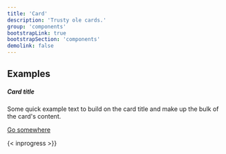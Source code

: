 ```yaml
---
title: 'Card'
description: 'Trusty ole cards.'
group: 'components'
bootstrapLink: true
bootstrapSection: 'components'
demolink: false
---
```


## Examples

<div class="card">
    <div class="card-body">
        <h5 class="card-title">Card title</h5>
        <p class="card-text">Some quick example text to build on the card title and make up the bulk of the card's content.</p>
        <a href="#" class="btn btn-primary">Go somewhere</a>
    </div>
</div>

{< inprogress >}}
